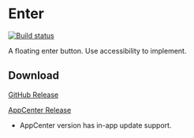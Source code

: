 # Enter

[![Build status](https://build.appcenter.ms/v0.1/apps/37f873aa-894d-46de-a30d-a803e25bd52c/branches/master/badge)](https://appcenter.ms)

A floating enter button. Use accessibility to implement.

## Download

[GitHub Release](https://github.com/Zxilly/Enter/releases)

[AppCenter Release](https://install.appcenter.ms/users/zxilly/apps/enter/distribution_groups/release)

* AppCenter version has in-app update support.